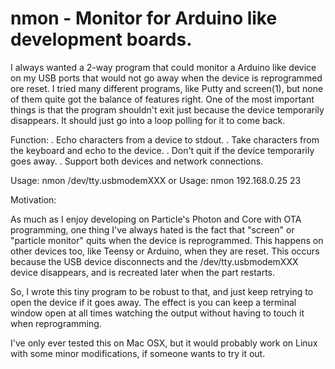 # nmon - Monitor for Arduino like development boards.

I always wanted a 2-way program that could monitor a Arduino like device on my USB ports that would not go away when the device is reprogrammed ore reset. I tried many different programs, like Putty and screen(1), but none of them quite got the balance of features right. One of the most important things is that the program shouldn't exit just because the device temporarily disappears. It should just go into a loop polling for it to come back.

Function:
. Echo characters from a device to stdout.
. Take characters from the keyboard and echo to the device.
. Don't quit if the device temporarily goes away.
. Support both devices and network connections.

Usage: nmon /dev/tty.usbmodemXXX
or
Usage: nmon 192.168.0.25 23

Motivation:

As much as I enjoy developing on Particle's Photon and Core with OTA programming, one thing I've always hated is the fact that "screen" or "particle monitor" quits when the device is reprogrammed. This happens on other devices too, like Teensy or Arduino, when they are reset. This occurs because the USB device disconnects and the /dev/tty.usbmodemXXX device disappears, and is recreated later when the part restarts.

So, I wrote this tiny program to be robust to that, and just keep retrying to open the device if it goes away. The effect is you can keep a terminal window open at all times watching the output without having to touch it when reprogramming.

I've only ever tested this on Mac OSX, but it would probably work on Linux with some minor modifications, if someone wants to try it out.
